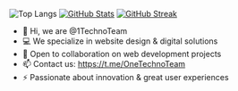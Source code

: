 ![Top Langs](https://github-readme-stats.vercel.app/api/top-langs/?username=1TechnoTeam&hide_progress=true)
[![GitHub Stats](https://github-readme-stats.vercel.app/api?username=1TechnoTeam&show_icons=true&count_private=true)](https://github.com/1TechnoTeam)
[![GitHub Streak](https://github-readme-streak-stats.herokuapp.com/?user=1TechnoTeam&theme=dark)](https://github.com/1TechnoTeam)

- 👋 Hi, we are @1TechnoTeam  
- 💻 We specialize in website design & digital solutions   
- 🤝 Open to collaboration on web development projects  
- 📫 Contact us: https://t.me/OneTechnoTeam  
- ⚡️ Passionate about innovation & great user experiences

<!---
1TechnoTeam/1TechnoTeam is a ✨ special ✨ repository because its `README.md` (this file) appears on your GitHub profile.
You can click the Preview link to take a look at your changes.
--->
